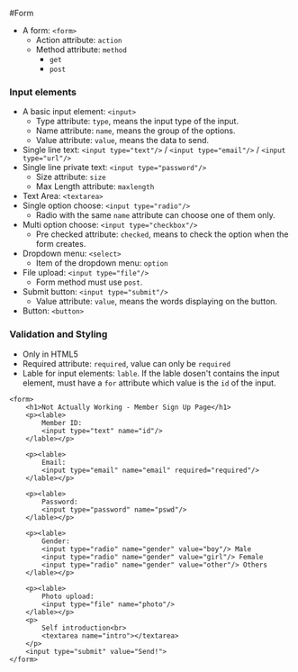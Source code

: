 #Form
* A form: `<form>`
    * Action attribute: `action`
    * Method attribute: `method`
        * `get`
        * `post`

### Input elements
* A basic input element: `<input>`
    * Type attribute: `type`, means the input type of the input.
    * Name attribute: `name`, means the group of the options.
    * Value attribute: `value`, means the data to send.
* Single line text: `<input type="text"/>` / `<input type="email"/>` / `<input type="url"/>`
* Single line private text: `<input type="password"/>`
    * Size attribute: `size`
    * Max Length attribute: `maxlength`
* Text Area: `<textarea>`
* Single option choose: `<input type="radio"/>`
    * Radio with the same `name` attribute can choose one of them only.
* Multi option choose: `<input type="checkbox"/>`
    * Pre checked attribute: `checked`, means to check the option when the form creates.
* Dropdown menu: `<select>`
    * Item of the dropdown menu: `option`
* File upload: `<input type="file"/>`
    * Form method must use `post`.
* Submit button: `<input type="submit"/>`
    * Value attribute: `value`, means the words displaying on the button.
* Button: `<button>`

### Validation and Styling
* Only in HTML5
* Required attribute: `required`, value can only be `required`
* Lable for input elements: `lable`. If the lable dosen't contains the input element, must have a `for` attribute which value is the `id` of the input.
```
<form>
    <h1>Not Actually Working - Member Sign Up Page</h1>
    <p><lable>
        Member ID:
        <input type="text" name="id"/>
    </lable></p>

    <p><lable>
        Email:
        <input type="email" name="email" required="required"/>
    </lable></p>

    <p><lable>
        Password:
        <input type="password" name="pswd"/>
    </lable></p>

    <p><lable>
        Gender:
        <input type="radio" name="gender" value="boy"/> Male
        <input type="radio" name="gender" value="girl"/> Female
        <input type="radio" name="gender" value="other"/> Others
    </lable></p>

    <p><lable>
        Photo upload:
        <input type="file" name="photo"/>
    </lable></p>
    <p>
        Self introduction<br>
        <textarea name="intro"></textarea>
    </p>
    <input type="submit" value="Send!">
</form>
```